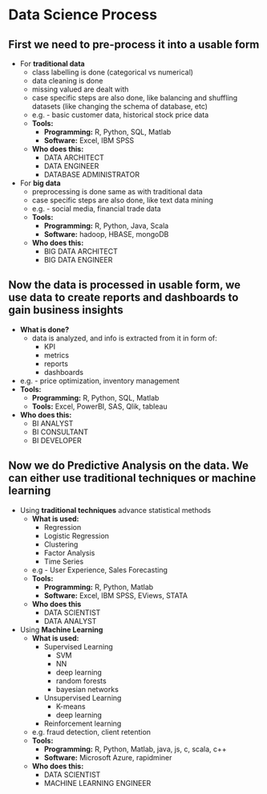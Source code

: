 # Data Science Process

## First we need to pre-process it into a usable form

- For **traditional data**
    - class labelling is done (categorical vs numerical)
    - data cleaning is done
    - missing valued are dealt with
    - case specific steps are also done, like balancing and
    shuffling datasets (like changing the schema of database, etc)
    - e.g. - basic customer data, historical stock price data
    - **Tools:**
        - **Programming:** R, Python, SQL, Matlab
        - **Software:** Excel, IBM SPSS
    - **Who does this:**
        - DATA ARCHITECT
        - DATA ENGINEER
        - DATABASE ADMINISTRATOR
- For **big data**
    - preprocessing is done same as with traditional data
    - case specific steps are also done, like text data mining
    - e.g. - social media, financial trade data
    - **Tools:**
        - **Programming:** R, Python, Java, Scala
        - **Software:** hadoop, HBASE, mongoDB
    - **Who does this:**
        - BIG DATA ARCHITECT
        - BIG DATA ENGINEER

## Now the data is processed in usable form, we use data to create reports and dashboards to gain business insights

- **What is done?**
    - data is analyzed, and info is extracted from it in form of:
        - KPI
        - metrics
        - reports
        - dashboards
- e.g. - price optimization, inventory management
- **Tools:**
    - **Programming:** R, Python, SQL, Matlab
    - **Tools:** Excel, PowerBI, SAS, Qlik, tableau
- **Who does this:**
    - BI ANALYST
    - BI CONSULTANT
    - BI DEVELOPER

## Now we do **Predictive Analysis** on the data. We can either use traditional techniques or machine learning

- Using **traditional techniques** advance statistical methods
    - **What is used:**
        - Regression
        - Logistic Regression
        - Clustering
        - Factor Analysis
        - Time Series
    - e.g - User Experience, Sales Forecasting
    - **Tools:**
        - **Programming:** R, Python, Matlab
        - **Software:** Excel, IBM SPSS, EViews, STATA
    - **Who does this**
        - DATA SCIENTIST
        - DATA ANALYST
- Using **Machine Learning**
    - **What is used:**
        - Supervised Learning
            - SVM
            - NN
            - deep learning
            - random forests
            - bayesian networks
        - Unsupervised Learning
            - K-means
            - deep learning
        - Reinforcement learning
    - e.g. fraud detection, client retention
    - **Tools:**
        - **Programming:** R, Python, Matlab, java, js, c, scala, c++
        - **Software:** Microsoft Azure, rapidminer
    - **Who does this:**
        - DATA SCIENTIST
        - MACHINE LEARNING ENGINEER
